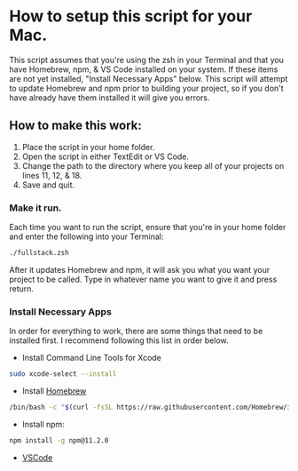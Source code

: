 # How to setup this script for your Mac.

This script assumes that you're using the zsh in your Terminal and that you have Homebrew, npm, & VS Code installed on your system.  If these items are not yet installed, "Install Necessary Apps" below.  This script will attempt to update Homebrew and npm prior to building your project, so if you don't have already have them installed it will give you errors.

## How to make this work:

1. Place the script in your home folder.
2. Open the script in either TextEdit or VS Code.
3. Change the path to the directory where you keep all of your projects on lines 11, 12, & 18.
4. Save and quit.

### Make it run.

Each time you want to run the script, ensure that you're in your home folder and enter the following into your Terminal:

```bash
./fullstack.zsh
```
After it updates Homebrew and npm, it will ask you what you want your project to be called.  Type in whatever name you want to give it and press return.

### Install Necessary Apps

In order for everything to work, there are some things that need to be installed first.  I recommend following this list in order below.

- Install Command Line Tools for Xcode
```bash
sudo xcode-select --install
```
- Install [Homebrew](https://brew.sh)
```bash
/bin/bash -c "$(curl -fsSL https://raw.githubusercontent.com/Homebrew/install/HEAD/install.sh)"
```
- Install npm:
```bash
npm install -g npm@11.2.0
```
- [VSCode](https://code.visualstudio.com/download)
